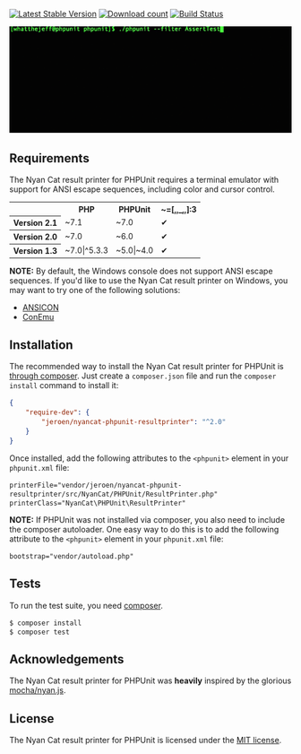 [![Latest Stable Version](https://poser.pugx.org/jeroen/nyancat-phpunit-resultprinter/version.png)](https://packagist.org/packages/jeroen/nyancat-phpunit-resultprinter)
[![Download count](https://poser.pugx.org/jeroen/nyancat-phpunit-resultprinter/d/total.png)](https://packagist.org/packages/jeroen/nyancat-phpunit-resultprinter)
[![Build Status](https://travis-ci.org/JeroenDeDauw/nyancat-phpunit-resultprinter.svg?branch=master)](https://travis-ci.org/JeroenDeDauw/nyancat-phpunit-resultprinter)

<p><img alt="Video of the Nyan Cat result printer for PHPUnit" src="https://github.com/JeroenDeDauw/nyancat-phpunit-resultprinter/raw/master/nyan.gif"></p>

## Requirements

The Nyan Cat result printer for PHPUnit requires a terminal emulator with support
for ANSI escape sequences, including color and cursor control.

<table>
	<tr>
		<th></th>
		<th>PHP</th>
		<th>PHPUnit</th>
		<th>~=[,,_,,]:3</th>
	</tr>
	<tr>
		<th>Version 2.1</th>
		<td>~7.1</td>
		<td>~7.0</td>
		<td>✔</td>
	</tr>
	<tr>
		<th>Version 2.0</th>
		<td>~7.0</td>
		<td>~6.0</td>
		<td>✔</td>
	</tr>
	<tr>
		<th>Version 1.3</th>
		<td>~7.0|^5.3.3</td>
		<td>~5.0|~4.0</td>
		<td>✔</td>
	</tr>
</table>

**NOTE:** By default, the Windows console does not support ANSI escape
sequences. If you'd like to use the Nyan Cat result printer on Windows, you
may want to try one of the following solutions:

 * [ANSICON](https://github.com/adoxa/ansicon)
 * [ConEmu](https://github.com/Maximus5/ConEmu)

## Installation

The recommended way to install the Nyan Cat result printer for PHPUnit is
[through composer](http://getcomposer.org). Just create a `composer.json` file
and run the `composer install` command to install it:

~~~json
{
    "require-dev": {
        "jeroen/nyancat-phpunit-resultprinter": "^2.0"
    }
}
~~~

Once installed, add the following attributes to the `<phpunit>` element in your
`phpunit.xml` file:

    printerFile="vendor/jeroen/nyancat-phpunit-resultprinter/src/NyanCat/PHPUnit/ResultPrinter.php"
    printerClass="NyanCat\PHPUnit\ResultPrinter"

**NOTE:** If PHPUnit was not installed via composer, you also need to include
the composer autoloader. One easy way to do this is to add the following
attribute to the `<phpunit>` element in your `phpunit.xml` file:

    bootstrap="vendor/autoload.php"

## Tests

To run the test suite, you need [composer](http://getcomposer.org).

    $ composer install
    $ composer test

## Acknowledgements

The Nyan Cat result printer for PHPUnit was __heavily__ inspired by the
glorious [mocha/nyan.js](https://github.com/visionmedia/mocha/blob/master/lib/reporters/nyan.js).

## License

The Nyan Cat result printer for PHPUnit is licensed under the [MIT license](LICENSE).
